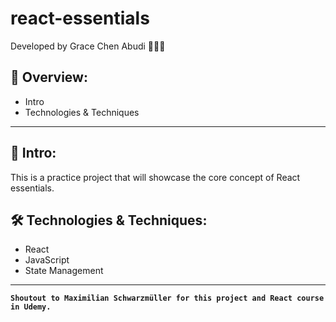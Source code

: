# react-essentials

Developed by Grace Chen Abudi 👩🏽‍💻

## 📢 Overview:

- Intro
- Technologies & Techniques

---

## 🔎 Intro:

This is a practice project that will showcase the core concept of React essentials.

## 🛠️ Technologies & Techniques:

- React
- JavaScript
- State Management

<!-- ## React Core Concepts:

- Building User Interfaces with **_Components_**
- Using, Sharing & Outputting **_Data_**
- Handling User **_Events_**
- Building Interactive UIs with **_State_** -->

---

**`Shoutout to Maximilian Schwarzmüller for this project and React course in Udemy.`**
